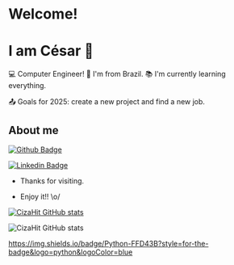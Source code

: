 # Welcome!
# I am César 👋

:computer: Computer Engineer!
:house_with_garden: I'm from Brazil.
:books: I'm currently learning everything.

:outbox_tray: Goals for 2025: create a new project and find a new job.
## About me
[![Github Badge](https://img.shields.io/badge/-Github-000?style=flat-square&logo=Github&logoColor=white&link=https://github.com/CizaHit)](https://github.com/CizaHit)

[![Linkedin Badge](https://img.shields.io/badge/-LinkedIn-blue?style=flat-square&logo=Linkedin&logoColor=white&link=https://br.linkedin.com/in/c%C3%A9sar-tanizawa-eng-computacao?trk=people-guest_people_search-card)](https://br.linkedin.com/in/c%C3%A9sar-tanizawa-eng-computacao?trk=people-guest_people_search-card)



- Thanks for visiting.

- Enjoy it!! \o/


[![CizaHit GitHub stats](https://github-readme-stats.vercel.app/api?username=CizaHit)](https://github.com/CizaHit/github-readme-stats)



![CizaHit GitHub stats](https://github-readme-stats.vercel.app/api?username=CizaHit)



https://img.shields.io/badge/Python-FFD43B?style=for-the-badge&logo=python&logoColor=blue


